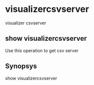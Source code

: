 # visualizercsvserver

visualizer csvserver

## show visualizercsvserver

Use this operation to get csv server

## Synopsys 

show visualizercsvserver
